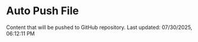 # Auto Push File

Content that will be pushed to GitHub repository.
Last updated: 07/30/2025, 06:12:11 PM